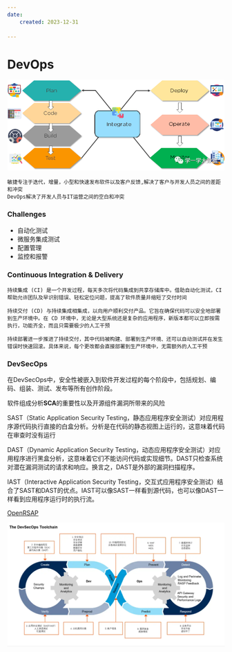 ```yaml
---
date: 
    created: 2023-12-31

---
```


# DevOps


![](20240101170634.png)


```
敏捷专注于迭代，增量，小型和快速发布软件以及客户反馈,解决了客户与开发人员之间的差距和冲突
DevOps解决了开发人员与IT运营之间的空白和冲突
```

### Challenges

- 自动化测试
- 微服务集成测试
- 配置管理
- 监控和报警

### Continuous Integration & Delivery

```
持续集成 (CI) 是一个开发过程，每天多次将代码集成到共享存储库中。借助自动化测试，CI 帮助允许团队及早识别错误、轻松定位问题，提高了软件质量并缩短了交付时间
```

```
持续交付 (CD) 与持续集成相集成，以向用户顺利交付产品。它旨在确保代码可以安全地部署到生产环境中。在 CD 环境中，无论是大型系统还是复杂的应用程序，新版本都可以立即按需执行，功能齐全，而且只需要极少的人工干预
```

```
持续部署进一步推进了持续交付，其中代码被构建、部署到生产环境、还可以自动测试并在发生错误时快速回滚。具体来说，每个更改都会直接部署到生产环境中，无需额外的人工干预
```

### DevSecOps

在DevSecOps中，安全性被嵌入到软件开发过程的每个阶段中，包括规划、编码、组装、测试、发布等所有创作阶段。

软件组成分析**SCA**的重要性以及开源组件漏洞所带来的风险

SAST（Static Application Security Testing，静态应用程序安全测试）对应用程序源代码执行直接的白盒分析。分析是在代码的静态视图上运行的，这意味着代码在审查时没有运行

DAST（Dynamic Application Security Testing，动态应用程序安全测试）对应用程序进行黑盒分析，这意味着它们不能访问代码或实现细节。DAST只检查系统对潜在漏洞测试的请求和响应。换言之，DAST是外部的漏洞扫描程序。

IAST（Interactive Application Security Testing，交互式应用程序安全测试）结合了SAST和DAST的优点。IAST可以像SAST一样看到源代码，也可以像DAST一样看到应用程序运行时的执行流。

[OpenRSAP](https://rasp.baidu.com/doc/)


![](20240102195001.png)